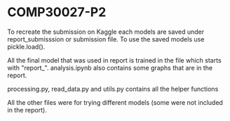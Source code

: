 # COMP30027-P2

To recreate the submission on Kaggle each models are saved under report_submisssion or submission file.
To use the saved models use pickle.load().

All the final model that was used in report is trained in the file which starts with "report_".
analysis.ipynb also contains some graphs that are in the report.

processing.py, read_data.py and utils.py contains all the helper functions

All the other files were for trying different models (some were not included in the report).